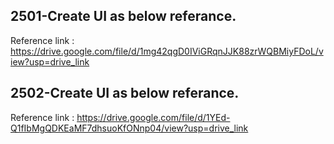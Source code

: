 ## 2501-Create UI as below referance.

Reference link : https://drive.google.com/file/d/1mg42qgD0IViGRqnJJK88zrWQBMiyFDoL/view?usp=drive_link

## 2502-Create UI as below referance.

Reference link : https://drive.google.com/file/d/1YEd-Q1fIbMgQDKEaMF7dhsuoKfONnp04/view?usp=drive_link


